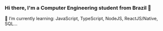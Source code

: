 ### Hi there, I'm a Computer Engineering student from Brazil 👋

🌱 I’m currently learning: JavaScript, TypeScript, NodeJS, ReactJS/Native, SQL...


